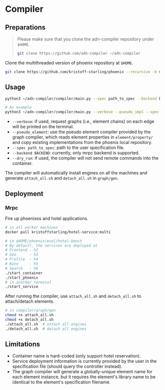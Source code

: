 # Compiler

## Preparations

> Please make sure that you clone the adn-compiler repository under `$HOME`.
> ```bash
> git clone https://github.com/adn-compiler ~/adn-compiler
> ```

Clone the multithreaded version of phoenix repository at `$HOME`.

```bash
git clone https://github.com/kristoff-starling/phoenix --recursive -b multi ~/phoenix
```

<!-- Install necessary dependencies and set environment variables.

```bash
source ~/adn-compiler/install.sh
``` -->

## Usage

```bash
python3 ~/adn-compiler/compiler/main.py --spec path_to_spec --backend BACKEND [--verbose] [--pseudo_property] [--pseudo_impl] [--dry_run]

# An example
python3 ~/adn-compiler/compiler/main.py --verbose --pseudo_impl --spec ~/adn-compiler/examples/graph_spec/demo.yml --backend mrpc --dry_run
```
* `--verbose`: if used, request graphs (i.e., element chains) on each edge will be printed on the terminal.
* `--pseudo_element`: use the pseudo element compiler provided by the graph compiler, which reads element properties in `element/property/` and copy existing implementations from the phoenix local repository.
* `--spec path_to_spec`: path to the user specification file.
* `--backend BACKEND`: currently, only mrpc backend is supported.
* `--dry_run`: if used, the compiler will not send remote commands into the container.

The compiler will automatically install engines on all the machines and generate `attach_all.sh` and `detach_all.sh` in `graph/gen`.

## Deployment

### Mrpc

Fire up phoenixos and hotel applications.

```bash
# in all worker machines
docker pull kristoffstarling/hotel-service:multi

# in $HOME/phoenix/eval/hotel-bench
# By default, the services are deployed at
# Frontend - h2
# Geo      - h3
# Profile  - h4
# Rate     - h5
# Search   - h6
./start_container
./start_phoenix
# in another terminal
./start_service
```

After running the compiler, use `attach_all.sh` and `detach_all.sh` to attach/detach elements.

```bash
# in compiler/graph/gen
chmod +x attach_all.sh
chmod +x detach_all.sh
./attach_all.sh  # attach all engines
./detach_all.sh  # detach all engines
```

## Limitations

* Container name is hard-coded (only support hotel reservation).
* Service deployment information is currently provided by the user in the specification file (should query the controller instead).
* The graph compiler will generate a globally-unique element name for each element instance, but it requires the element's library name to be identical to the element's specification filename.
